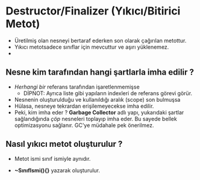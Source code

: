 # Destructor/Finalizer (Yıkıcı/Bitirici Metot)



* Üretilmiş olan nesneyi bertaraf ederken son olarak çağırılan metottur.
* Yıkıcı metotsadece sınıflar için mevcuttur ve aşırı yüklenemez.
* 



## Nesne kim tarafından hangi şartlarla imha edilir ?



* _Herhangi bir_ referans tarafından işaretlenmemişse
  * DİPNOT: Ayrıca liste gibi yapıların indexleri de referans görevi görür.
* Nesnenin oluşturulduğu ve kullanıldığı aralık (scope) son bulmuşsa
* Hülasa, nesneye tekrardan erişilemeyecekse imha edilir.
* Peki, kim imha eder ? __Garbage Collector__ adlı yapı, yukarıdaki şartlar sağlandığında _çöp_ nesneleri toplayıp imha eder. Bu sayede bellek optimizasyonu sağlanır. GC'ye müdahale pek önerilmez.



## Nasıl yıkıcı metot oluşturulur ?



* Metot ismi sınıf ismiyle aynıdır.

* __~SınıfIsmi(){}__ yazarak oluşturulur.

